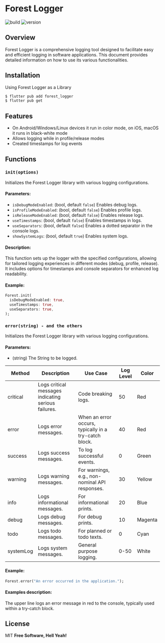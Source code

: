 # Forest Logger
![build](https://img.shields.io/badge/build-passing-33FF00?style=flat) ![version](https://img.shields.io/badge/version-1.1.0-3887BE?style=flat)

## Overview
Forest Logger is a comprehensive logging tool designed to facilitate easy and efficient logging in software applications. This document provides detailed information on how to use its various functionalities.

## Installation
Using Forest Logger as a Library

```bash
$ flutter pub add forest_logger
$ flutter pub get
```

## Features

- On Android/Windows/Linux devices it run in color mode, on iOS, macOS it runs in black-white mode
- Allows logging while in profile/release modes
- Created timestamps for log events


## Functions
### `init(options)`
Initializes the Forest Logger library with various logging configurations.

#### Parameters:
- `isDebugModeEnabled`: (bool, default `false`) Enables debug logs.
- `isProfileModeEnabled`: (bool, default `false`) Enables profile logs.
- `isReleaseModeEnabled`: (bool, default `false`) Enables release logs.
- `useTimestamps`: (bool, default `false`) Enables timestamps in logs.
- `useSeparators`: (bool, default `false`) Enables a dotted separator in the console logs.
- `showSystemLogs`: (bool, default `true`) Enables system logs.

#### Description:
This function sets up the logger with the specified configurations, allowing for tailored logging experiences in different modes (debug, profile, release). It includes options for timestamps and console separators for enhanced log readability.

#### Example:
```dart
Forest.init(
  isDebugModeEnabled: true,
  useTimestamps: true,
  useSeparators: true,
);
```

### `error(string) - and the others`
Initializes the Forest Logger library with various logging configurations.

#### Parameters:
- (string) The String to be logged.

| Method    | Description | Use Case | Log Level | Color   |
|-----------|-------------|----------|-----------|---------|
| critical  | Logs critical messages indicating serious failures. | Code breaking logs. | 50 | Red     |
| error     | Logs error messages. | When an error occurs, typically in a try-catch block. | 40 | Red     |
| success   | Logs success messages. | To log successful events. | 0 | Green   |
| warning   | Logs warning messages. | For warnings, e.g., non-nominal API responses. | 30 | Yellow  |
| info      | Logs informational messages. | For informational prints. | 20 | Blue    |
| debug     | Logs debug messages. | For debug prints. | 10 | Magenta |
| todo      | Logs todo messages. | For planned or todo texts. | 0 | Cyan    |
| systemLog | Logs system messages. | General purpose logging. | 0-50 | White   |

#### Example:
```dart
Forest.error("An error occurred in the application.");
```
#### Examples description:
The upper  line logs an error message in red to the console, typically used within a try-catch block.




## License

MIT
**Free Software, Hell Yeah!**



